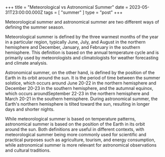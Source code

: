 +++
title = "Meteorological vs Astronomical Summer"
date = 2023-05-31T23:00:00.000Z
tags = [ "summer" ]
type = "post"
+++

Meteorological summer and astronomical summer are two different ways of defining the summer season.

Meteorological summer is defined by the three warmest months of the year in a particular region, typically June, July, and August in the northern hemisphere and December, January, and February in the southern hemisphere. This definition is based on the annual temperature cycle and is primarily used by meteorologists and climatologists for weather forecasting and climate analysis.

Astronomical summer, on the other hand, is defined by the position of the Earth in its orbit around the sun. It is the period of time between the summer solstice, which occurs around June 20-22 in the northern hemisphere and December 20-23 in the southern hemisphere, and the autumnal equinox, which occurs aroundSeptember 22-23 in the northern hemisphere and March 20-21 in the southern hemisphere. During astronomical summer, the Earth's northern hemisphere is tilted toward the sun, resulting in longer days and shorter nights.

While meteorological summer is based on temperature patterns, astronomical summer is based on the position of the Earth in its orbit around the sun. Both definitions are useful in different contexts, with meteorological summer being more commonly used for scientific and practical purposes such as agriculture, tourism, and energy consumption, while astronomical summer is more relevant for astronomical observations and cultural traditions.
